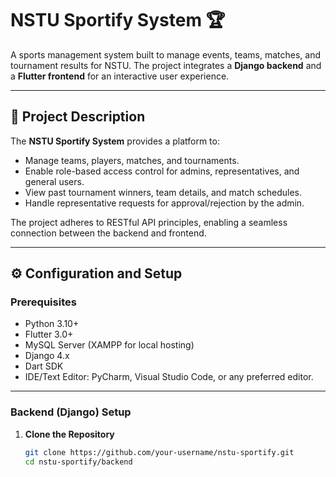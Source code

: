 # NSTU Sportify System 🏆

A sports management system built to manage events, teams, matches, and tournament results for NSTU. The project integrates a **Django backend** and a **Flutter frontend** for an interactive user experience.

---

## 📖 Project Description
The **NSTU Sportify System** provides a platform to:
- Manage teams, players, matches, and tournaments.
- Enable role-based access control for admins, representatives, and general users.
- View past tournament winners, team details, and match schedules.
- Handle representative requests for approval/rejection by the admin.

The project adheres to RESTful API principles, enabling a seamless connection between the backend and frontend.

---

## ⚙️ Configuration and Setup

### Prerequisites
- Python 3.10+
- Flutter 3.0+
- MySQL Server (XAMPP for local hosting)
- Django 4.x
- Dart SDK
- IDE/Text Editor: PyCharm, Visual Studio Code, or any preferred editor.

---

### Backend (Django) Setup
1. **Clone the Repository**
   ```bash
   git clone https://github.com/your-username/nstu-sportify.git
   cd nstu-sportify/backend
